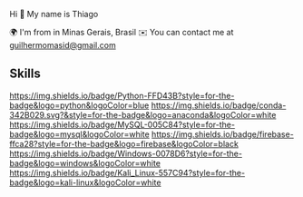 
Hi 👋 My name is Thiago 

🌍 I'm from in Minas Gerais, Brasil
✉️ You can contact me at guilhermomasid@gmail.com



## Skills

https://img.shields.io/badge/Python-FFD43B?style=for-the-badge&logo=python&logoColor=blue
https://img.shields.io/badge/conda-342B029.svg?&style=for-the-badge&logo=anaconda&logoColor=white
https://img.shields.io/badge/MySQL-005C84?style=for-the-badge&logo=mysql&logoColor=white
https://img.shields.io/badge/firebase-ffca28?style=for-the-badge&logo=firebase&logoColor=black
https://img.shields.io/badge/Windows-0078D6?style=for-the-badge&logo=windows&logoColor=white
https://img.shields.io/badge/Kali_Linux-557C94?style=for-the-badge&logo=kali-linux&logoColor=white
